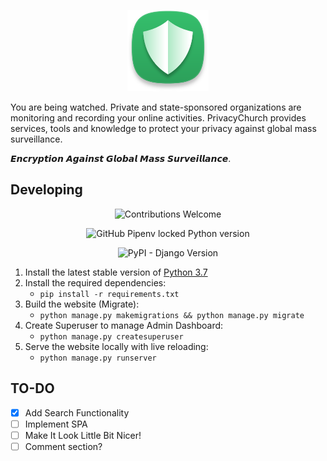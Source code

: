 <p align="center">
<img src="https://github.com/bayek0fsiwa/privacychurch/blob/master/static/images/photo.png?raw=true"
height="130">
</p>

You are being watched. Private and state-sponsored organizations are monitoring and recording your online activities. PrivacyChurch provides services, tools and knowledge to protect your privacy against global mass surveillance.

𝙀𝙣𝙘𝙧𝙮𝙥𝙩𝙞𝙤𝙣 𝘼𝙜𝙖𝙞𝙣𝙨𝙩 𝙂𝙡𝙤𝙗𝙖𝙡 𝙈𝙖𝙨𝙨 𝙎𝙪𝙧𝙫𝙚𝙞𝙡𝙡𝙖𝙣𝙘𝙚.

## Developing

<p align="center">
<img alt="Contributions Welcome" src="https://camo.githubusercontent.com/da04b11eb09a13269b08225b3b88851ddb705e78/68747470733a2f2f696d672e736869656c64732e696f2f62616467652f636f6e747269627574696f6e732d77656c636f6d652d677265656e3f7374796c653d666c6174" data-canonical-src="https://img.shields.io/badge/contributions-welcome-green?style=flat" style="max-width:100%;" width="210px" height="27"></a>
</p>
<p align="center">
<img alt="GitHub Pipenv locked Python version" src="https://img.shields.io/github/pipenv/locked/python-version/bayek0fsiwa/privacychurch?logo=Python&logoColor=Yellow&style=plastic">
</p>
<p align="center">
<img alt="PyPI - Django Version" src="https://img.shields.io/pypi/djversions/djangorestframework?logo=django&style=for-the-badge">
</p>

1. Install the latest stable version of [Python 3.7](https://www.python.org/downloads/)
1. Install the required dependencies:
	* `pip install -r requirements.txt`
1. Build the website (Migrate):
	* `python manage.py makemigrations && python manage.py migrate`
1. Create Superuser to manage Admin Dashboard:
	* `python manage.py createsuperuser`
1. Serve the website locally with live reloading:
	* `python manage.py runserver`


## TO-DO
- [x] Add Search Functionality
- [ ] Implement SPA
- [ ] Make It Look Little Bit Nicer!
- [ ] Comment section?
